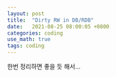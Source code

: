 ```yaml
---
layout: post
title:  "Dirty RW in DB/RDB"
date:   2021-08-25 08:00:05 +0800
categories: coding
use_math: true
tags: coding
---
```


한번 정리하면 좋을 듯 해서...


